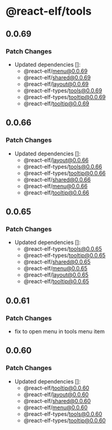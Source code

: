 # @react-elf/tools

## 0.0.69

### Patch Changes

- Updated dependencies []:
  - @react-elf/menu@0.0.69
  - @react-elf/shared@0.0.69
  - @react-elf/layout@0.0.69
  - @react-elf-types/tools@0.0.69
  - @react-elf-types/tooltip@0.0.69
  - @react-elf/tooltip@0.0.69

## 0.0.66

### Patch Changes

- Updated dependencies []:
  - @react-elf/layout@0.0.66
  - @react-elf-types/tools@0.0.66
  - @react-elf-types/tooltip@0.0.66
  - @react-elf/shared@0.0.66
  - @react-elf/menu@0.0.66
  - @react-elf/tooltip@0.0.66

## 0.0.65

### Patch Changes

- Updated dependencies []:
  - @react-elf-types/tools@0.0.65
  - @react-elf-types/tooltip@0.0.65
  - @react-elf/shared@0.0.65
  - @react-elf/menu@0.0.65
  - @react-elf/layout@0.0.65
  - @react-elf/tooltip@0.0.65

## 0.0.61

### Patch Changes

- fix to open menu in tools menu item

## 0.0.60

### Patch Changes

- Updated dependencies []:
  - @react-elf/tooltip@0.0.60
  - @react-elf/layout@0.0.60
  - @react-elf/shared@0.0.60
  - @react-elf/menu@0.0.60
  - @react-elf-types/tools@0.0.60
  - @react-elf-types/tooltip@0.0.60
